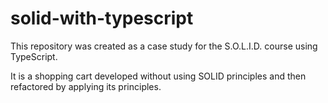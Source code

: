# solid-with-typescript
This repository was created as a case study for the S.O.L.I.D. course using TypeScript.

It is a shopping cart developed without using SOLID principles and then refactored by applying its principles.
